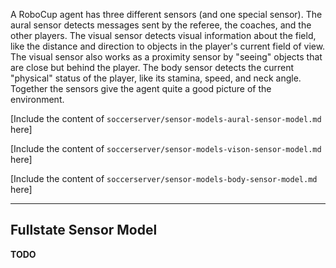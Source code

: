 A RoboCup agent has three different sensors (and one special sensor). The aural sensor detects messages sent by the referee, the coaches, and the other players. The visual sensor detects visual information about the field, like the distance and direction to objects in the player's current field of view. The visual sensor also works as a proximity sensor by "seeing" objects that are close but behind the player. The body sensor detects the current "physical" status of the player, like its stamina, speed, and neck angle. Together the sensors give the agent quite a good picture of the environment.

[Include the content of `soccerserver/sensor-models-aural-sensor-model.md` here]

[Include the content of `soccerserver/sensor-models-vison-sensor-model.md` here]

[Include the content of `soccerserver/sensor-models-body-sensor-model.md` here]

---

## Fullstate Sensor Model

**TODO**